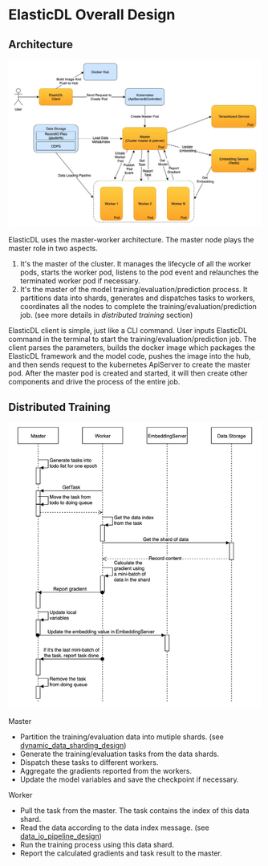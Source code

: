 # ElasticDL Overall Design

## Architecture

![architecture](../images/architecture.png)

ElasticDL uses the master-worker architecture. The master node plays the master role in two aspects.

1. It's the master of the cluster. It manages the lifecycle of all the worker pods, starts the worker pod, listens to the pod event and relaunches the terminated worker pod if necessary.
2. It's the master of the model training/evaluation/prediction process. It partitions data into shards, generates and dispatches tasks to workers, coordinates all the nodes to complete the training/evaluation/prediction job. (see more details in *distributed training* section)

ElasticDL client is simple, just like a CLI command. User inputs ElasticDL command in the terminal to start the training/evaluation/prediction job. The client parses the parameters, builds the docker image which packages the ElasticDL framework and the model code, pushes the image into the hub, and then sends request to the kubernetes ApiServer to create the master pod. After the master pod is created and started, it will then create other components and drive the process of the entire job.

## Distributed Training

![distributed_training_sequence](../images/distributed_training_sequence.jpg)

Master

* Partition the training/evaluation data into mutiple shards. (see [dynamic_data_sharding_design](dynamic_data_sharding.md))
* Generate the training/evaluation tasks from the data shards.
* Dispatch these tasks to different workers.
* Aggregate the gradients reported from the workers.
* Update the model variables and save the checkpoint if necessary.

Worker

* Pull the task from the master. The task contains the index of this data shard.
* Read the data according to the data index message. (see [data_io_pipeline_design](data_io_pipeline.md))
* Run the training process using this data shard.
* Report the calculated gradients and task result to the master.
